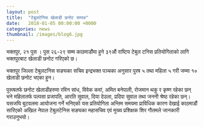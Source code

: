 ```yaml
---
layout: post
title:  "टेबुलटेनिस खेलाडी छनोट सम्पन्न"
date:   2018-01-05 00:00:00 +0000
categories: news
thumbnail: /images/blog6.jpg
---
```


भक्तपुर, २१ पुस । पुस २६-२९ सम्म काठमाडौंमा हुने ३९औं राष्टिय टेबुल टनिस प्रतियोगिताको लागि भक्तपुरबाट खेलाडी 
छनोट गरिएको छ।

भक्तपुर जिल्ला टेबुलटनिस सङघका सचिव इन्द्रभक्त पञ्चका अनुसार पुरष ५ तथा महिला ५ गरी जम्मा १० खेलाडी छनोट
भएका हु्न।

पुरूषतर्फ छनोट खेलाडीहरुमा रविन सांध, विवेक कवां, अमित बनेपाली,  रोजमान थकु र कृष्ण रहेका छन् भने महिलातर्फ
पल्पसा प्रजापति, आरति सुवाल, दिया देउला, प्रदिपा सुवाल तथा जननी श्रेष्ठ रहेका छन्। यसजघि बुटवलमा आयोजना
गर्ने भनिएको यस प्रतियोगिता अन्तिम समयमा प्राविधिक कारण देखाई काठमाडौं सारिएको अखिल नेपाल टेबुलटेनिस 
सङघका महासचिव एवं मुख्य प्रशिक्षक शिर गौतमले जानकारी गराउनुभयो।